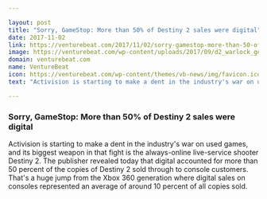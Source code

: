 ```yaml
---

layout: post
title: "Sorry, GameStop: More than 50% of Destiny 2 sales were digital"
date: 2017-11-02
link: https://venturebeat.com/2017/11/02/sorry-gamestop-more-than-50-of-destiny-2-sales-were-digital/
image: https://venturebeat.com/wp-content/uploads/2017/09/d2_warlock_gear_final.jpg?fit=780%2C439&strip=all
domain: venturebeat.com
name: VentureBeat
icon: https://venturebeat.com/wp-content/themes/vb-news/img/favicon.ico
text: "Activision is starting to make a dent in the industry's war on used games, and its biggest weapon in that fight is the always-online live-service shooter Destiny 2. The publisher revealed today that digital accounted for more than 50 percent of the copies of Destiny 2 sold through to console customers. That's a huge jump from the Xbox 360 generation where digital sales on consoles represented an average of around 10 percent of all copies sold."

---
```


### Sorry, GameStop: More than 50% of Destiny 2 sales were digital

Activision is starting to make a dent in the industry's war on used games, and its biggest weapon in that fight is the always-online live-service shooter Destiny 2. The publisher revealed today that digital accounted for more than 50 percent of the copies of Destiny 2 sold through to console customers. That's a huge jump from the Xbox 360 generation where digital sales on consoles represented an average of around 10 percent of all copies sold.